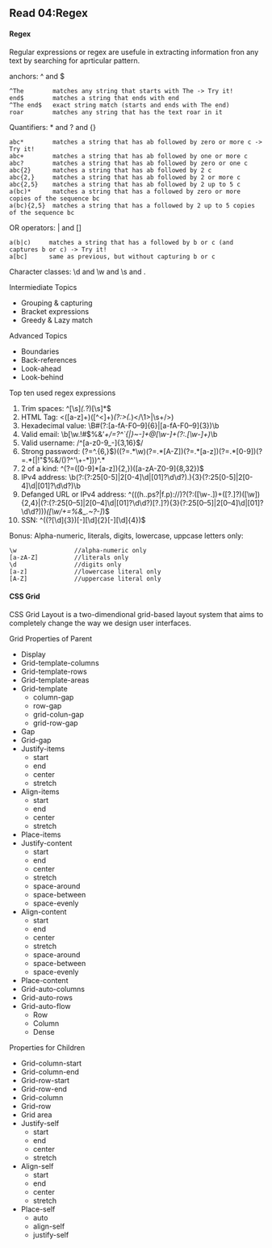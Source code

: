 ## Read 04:Regex

#### Regex

Regular expressions or regex are usefule in extracting information fron any text by searching for aprticular pattern. 

anchors: ^ and $

```
^The        matches any string that starts with The -> Try it!
end$        matches a string that ends with end
^The end$   exact string match (starts and ends with The end)
roar        matches any string that has the text roar in it
```

Quantifiers: * and ? and {}

```
abc*        matches a string that has ab followed by zero or more c -> Try it!
abc+        matches a string that has ab followed by one or more c
abc?        matches a string that has ab followed by zero or one c
abc{2}      matches a string that has ab followed by 2 c
abc{2,}     matches a string that has ab followed by 2 or more c
abc{2,5}    matches a string that has ab followed by 2 up to 5 c
a(bc)*      matches a string that has a followed by zero or more copies of the sequence bc
a(bc){2,5}  matches a string that has a followed by 2 up to 5 copies of the sequence bc
```

OR operators: | and []

```
a(b|c)     matches a string that has a followed by b or c (and captures b or c) -> Try it!
a[bc]      same as previous, but without capturing b or c
```

Character classes: \d and \w and \s and .

Intermiediate Topics
- Grouping & capturing
- Bracket expressions
- Greedy & Lazy match

Advanced Topics
- Boundaries
- Back-references
- Look-ahead
- Look-behind

Top ten used regex expressions
1. Trim spaces: ^[\s]*(.*?)[\s]*$
2. HTML Tag: <([a-z]+)([^<]+)*(?:>(.*)<\/\1>|\s+\/>)
3. Hexadecimal value: \B#(?:[a-fA-F0–9]{6}|[a-fA-F0–9]{3})\b
4. Valid email: \b[\w.!#$%&’*+\/=?^`{|}~-]+@[\w-]+(?:\.[\w-]+)*\b
5. Valid username: /^[a-z0-9_-]{3,16}$/
6. Strong password: (?=^.{6,}$)((?=.*\w)(?=.*[A-Z])(?=.*[a-z])(?=.*[0-9])(?=.*[|!"$%&\/\(\)\?\^\'\\\+\-\*]))^.*
7. 2 of a kind: ^(?=([0-9]*[a-z]){2,})([a-zA-Z0-9]{8,32})$
8. IPv4 address: \b(?:(?:25[0-5]|2[0-4]\d|[01]?\d\d?)\.){3}(?:25[0-5]|2[0-4]\d|[01]?\d\d?)\b
9. Defanged URL or IPv4 address: ^(((h..ps?|f.p):\/\/)?(?:([\w\-\.])+(\[?\.\]?)([\w]){2,4}|(?:(?:25[0–5]|2[0–4]\d|[01]?\d\d?)\[?\.\]?){3}(?:25[0–5]|2[0–4]\d|[01]?\d\d?)))*([\w\/+=%&_\.~?\-]*)$
10. SSN: ^((?<area>[\d]{3})[-][\d]{2}[-][\d]{4})$

Bonus: Alpha-numeric, literals, digits, lowercase, uppcase letters only:
```
\w                //alpha-numeric only
[a-zA-Z]          //literals only
\d                //digits only
[a-z]             //lowercase literal only
[A-Z]             //uppercase literal only
```

#### CSS Grid

CSS Grid Layout is a two-dimendional grid-based layout system that aims to completely change the way we design user interfaces. 

Grid Properties of Parent
- Display
- Grid-template-columns
- Grid-template-rows
- Grid-template-areas
- Grid-template
  - column-gap
  - row-gap
  - grid-colun-gap
  - grid-row-gap
- Gap
- Grid-gap
- Justify-items
  - start
  - end
  - center
  - stretch
- Align-items
  - start
  - end
  - center
  - stretch
- Place-items
- Justify-content
  - start
  - end
  - center
  - stretch
  - space-around
  - space-between
  - space-evenly
- Align-content
  - start
  - end
  - center
  - stretch
  - space-around
  - space-between
  - space-evenly
- Place-content
- Grid-auto-columns
- Grid-auto-rows
- Grid-auto-flow
  - Row
  - Column
  - Dense

Properties for Children
- Grid-column-start
- Grid-column-end
- Grid-row-start
- Grid-row-end
- Grid-column
- Grid-row
- Grid area
- Justify-self
  - start
  - end
  - center
  - stretch
- Align-self
  - start
  - end
  - center
  - stretch
- Place-self
  - auto
  - align-self
  - justify-self






















